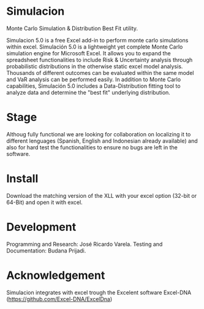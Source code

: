 # Simulacion
Monte Carlo Simulation &amp; Distribution Best Fit utility.

Simulacion 5.0 is a free Excel add-in to perform monte carlo simulations within excel.
Simulación 5.0 is a lightweight yet complete Monte Carlo simulation engine for Microsoft Excel. It allows you to expand the spreadsheet functionalities to include Risk & Uncertainty analysis through probabilistic distributions in the otherwise static excel model analysis. Thousands of different outcomes can be evaluated within the same model and VaR analysis can be performed easily. In addition  to Monte Carlo capabilities, Simulación 5.0 includes a Data-Distribution fitting tool to analyze data and determine the "best fit" underlying distribution.
# Stage
Althoug fully functional we are looking for collaboration on localizing it to different lenguages (Spanish, English and Indonesian already available) and also for hard test the functionalities to ensure no bugs are left in the software.
# Install
Download the matching version of the XLL with your excel option (32-bit or 64-Bit) and open it with excel.
# Development
Programming and Research: José Ricardo Varela.
Testing and Documentation: Budana Prijadi.
# Acknowledgement
Simulacion integrates with excel trough the Excelent software Excel-DNA (https://github.com/Excel-DNA/ExcelDna)
